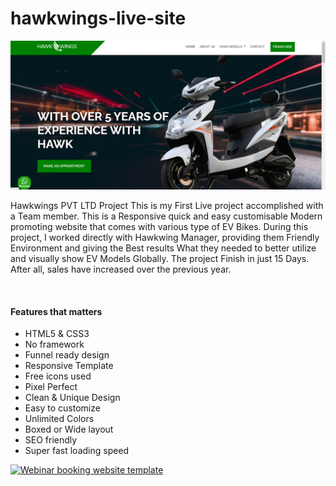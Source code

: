 # hawkwings-live-site

![Webinar booking website template](hawkingimage.png)

<p>
Hawkwings PVT LTD Project This is my First Live project accomplished with a Team member. This is a Responsive quick and easy customisable Modern promoting website that comes with various type of EV Bikes.
During this project, I worked directly with Hawkwing Manager, providing them Friendly Environment and 
giving the Best results What they needed to better utilize and visually show EV Models Globally.
The project Finish in just 15 Days. After all, sales have increased over the previous year.</p>
<br>




#### Features that matters
- HTML5 & CSS3
- No framework
- Funnel ready design
- Responsive Template
- Free icons used
- Pixel Perfect
- Clean & Unique Design
- Easy to customize
- Unlimited Colors
- Boxed or Wide layout
- SEO friendly
- Super fast loading speed 





[![Webinar booking website template](https://i.ibb.co/vwN8cgW/live-demo.png)](https://index.html)


